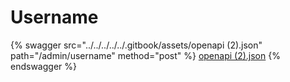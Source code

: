# Username

{% swagger src="../../../../../.gitbook/assets/openapi (2).json" path="/admin/username" method="post" %}
[openapi (2).json](<../../../../../.gitbook/assets/openapi (2).json>)
{% endswagger %}

